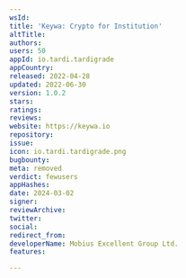 ```yaml
---
wsId: 
title: 'Keywa: Crypto for Institution'
altTitle: 
authors: 
users: 50
appId: io.tardi.tardigrade
appCountry: 
released: 2022-04-28
updated: 2022-06-30
version: 1.0.2
stars: 
ratings: 
reviews: 
website: https://keywa.io
repository: 
issue: 
icon: io.tardi.tardigrade.png
bugbounty: 
meta: removed
verdict: fewusers
appHashes: 
date: 2024-03-02
signer: 
reviewArchive: 
twitter: 
social: 
redirect_from: 
developerName: Mobius Excellent Group Ltd.
features: 

---
```


